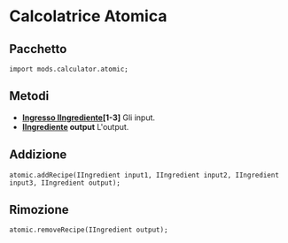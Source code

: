 # Calcolatrice Atomica

## Pacchetto
```zenscript
import mods.calculator.atomic;
```

## Metodi

- **[Ingresso IIngrediente](/Vanilla/Variable_Types/IIngredient/)[1-3]** Gli input.
- **[IIngrediente](/Vanilla/Variable_Types/IIngredient/) output** L'output.

## Addizione
```zenscript
atomic.addRecipe(IIngredient input1, IIngredient input2, IIngredient input3, IIngredient output);
```

## Rimozione
```zenscript
atomic.removeRecipe(IIngredient output);
```